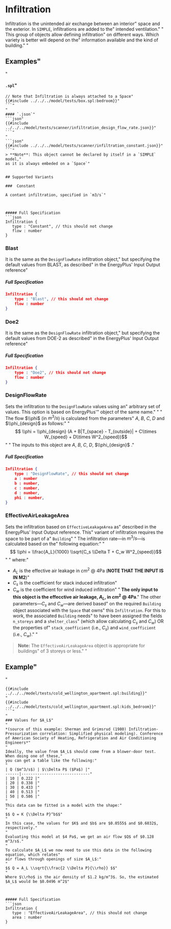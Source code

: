 # Infiltration

 Infiltration is the unintended air exchange between an interior"
 space and the exterior. In `SIMPLE`, infiltrations are added to the"
 intended ventilation."
"
 This group of objects allow defining infiltration"
 on different ways. Which variety is better will depend on the"
 information available and the kind of building."
"
 ## Examples"
"
 #### `.spl`"
 ```json"
 // Note that Infiltration is always attached to a Space"
 {{#include ../../../model/tests/box.spl:bedroom}}"
 ```"
"
 #### `.json`"
 ```json"
 {{#include ../../../model/tests/scanner/infiltration_design_flow_rate.json}}"
 ```"
"
 ```json"
 {{#include ../../../model/tests/scanner/infiltration_constant.json}}"
 ```"
 > **Note**: This object cannot be declared by itself in a `SIMPLE` model,"
 as it is always embeded on a `Space`"


 ## Supported Variants

###  Constant

 A contant infiltration, specified in `m3/s`"



##### Full Specification
```json
Infiltration {
	type : "Constant", // this should not change
	flow : number
}
```

###  Blast

 It is the same as the `DesignFlowRate` infiltration object,"
 but specifying the  default values from BLAST, as described"
 in the EnergyPlus\' Input Output reference"



##### Full Specification
```json
Infiltration {
	type : "Blast", // this should not change
	flow : number
}
```

###  Doe2

 It is the same as the `DesignFlowRate` infiltration object,"
 but specifying the default values from DOE-2 as described"
 in the EnergyPlus\' Input Output reference"



##### Full Specification
```json
Infiltration {
	type : "Doe2", // this should not change
	flow : number
}
```

###  DesignFlowRate

 Sets the infiltration to the `DesignFlowRate` values using an"
 arbitrary set of values. This option is based on EnergyPlus\'"
 object of the same name."
"
"
 The flow $\\phi$ (in $m^3/s$) is calculated from the parameters"
 $A$, $B$, $C$, $D$ and $\\phi_{design}$ as follows:"
"
 $$ \\phi = \\phi_{design} (A + B|T_{space} - T_{outside}| + C\\times W_{speed} + D\\times W^2_{speed})$$"
"
 The inputs to this object are $A$, $B$, $C$, $D$, $\\phi_{design}$ ."



##### Full Specification
```json
Infiltration {
	type : "DesignFlowRate", // this should not change
	a : number
	b : number,
	c : number,
	d : number,
	phi : number,
}
```

###  EffectiveAirLeakageArea

 Sets the infiltration based on `EffectiveLeakageArea` as"
 described in the EnergyPlus\' Input Output reference. This"
 variant of infiltration requires the space to be part of a"
 `Building`"
     "
 The infiltration rate—in $m^3/s$—is calculated based on the"
 following equation:"
"
 $$ \\phi = \\frac{A_L}{1000} \\sqrt{C_s \\Delta T + C_w W^2_{speed}}$$"
"
 where:"
 * $A_L$ is the effective air leakage in $cm^2$ @ 4Pa (**NOTE THAT THE INPUT IS IN M2**)"
 * $C_s$ is the coefficient for stack induced infiltration"
 * $C_w$ is the coefficient for wind induced infiltration"
"
 **The only input to this object is the effecctive air leakage, $A_L$, in $cm^2$ @ 4Pa**."
 The other parameters—$C_s$ and $C_w$—are derived based"
 on the required `Building` object associated with the `Space` that owns"
 this `Infiltration`. For this to work, the associated `Building` needs"
 to have been assigned the fields `n_storeys` and a `shelter_class`"
 (which allow calculating $C_s$ and $C_w$) OR the properties of"
 `stack_coefficient` (i.e., $C_s$) and `wind_coefficient` (i.e., $C_w$)."
"
 > **Note:** The `EffectiveAirLeakageArea` object is appropriate for buildings"
 > of 3 storeys or less."
"
 ## Example"
"
 ```json"
 {{#include ../../../model/tests/cold_wellington_apartment.spl:building}}"
"
 {{#include ../../../model/tests/cold_wellington_apartment.spl:kids_bedroom}}"
 ```"
"
 ### Values for $A_L$"
"
 *(source of this example: Sherman and Grimsrud (1980) Infiltration-Pressurization correlation: Simplified physical modeling). Conference of American Society of Heating, Refrigeration and Air Conditioning Engineers*"
"
 Ideally, the value from $A_L$ should come from a blower-door test. When doing one of these,"
 you can get a table like the following:"
"
 | Q ($m^3/s$) | $\\Delta P$ ($Pa$) |"
 ------|------------------------------"
 | 10 | 0.222 |"
 | 20 | 0.338 |"
 | 30 | 0.433 |"
 | 40 | 0.513 |"
 | 50 | 0.586 |"
"
 This data can be fitted in a model with the shape:"
"
 $$ Q = K {\\Delta P}^b$$"
"
 In this case, the values for $K$ and $b$ are $0.0555$ and $0.6032$, respectively."
"
 Evaluating this model at $4 Pa$, we get an air flow $Q$ of $0.128 m^3/s$."
"
 To calculate $A_L$ we now need to use this data in the following equation, which relates"
 air flows through openings of size $A_L$:"
"
 $$ Q = A_L \\sqrt{\\frac{2 \\Delta P}{\\rho}} $$"
"
 Where $\\rho$ is the air density of $1.2 kg/m^3$. So, the estimated $A_L$ would be $0.0496 m^2$"



##### Full Specification
```json
Infiltration {
	type : "EffectiveAirLeakageArea", // this should not change
	area : number
}
```

